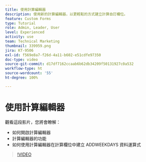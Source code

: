```yaml
---
title: 使用計算編輯器
description: 使用新的計算編輯器，以更輕鬆的方式建立計算自訂欄位。
feature: Custom Forms
type: Tutorial
role: Admin, Leader, User
level: Experienced
activity: use
team: Technical Marketing
thumbnail: 339959.png
jira: KT-9506
exl-id: f569e8a7-f26d-4a11-b602-e51cdfe97350
doc-type: video
source-git-commit: d17df7162ccaab6b62db34209f50131927c0a532
workflow-type: ht
source-wordcount: '55'
ht-degree: 100%

---
```


# 使用計算編輯器

觀看這段影片，您將會瞭解：

* 如何開啟計算編輯器
* 計算編輯器的功能
* 如何使用計算編輯器在計算欄位中建立 ADDWEEKDAYS 資料運算式

>[!VIDEO](https://video.tv.adobe.com/v/339959/?quality=12&learn=on&enablevpops)
